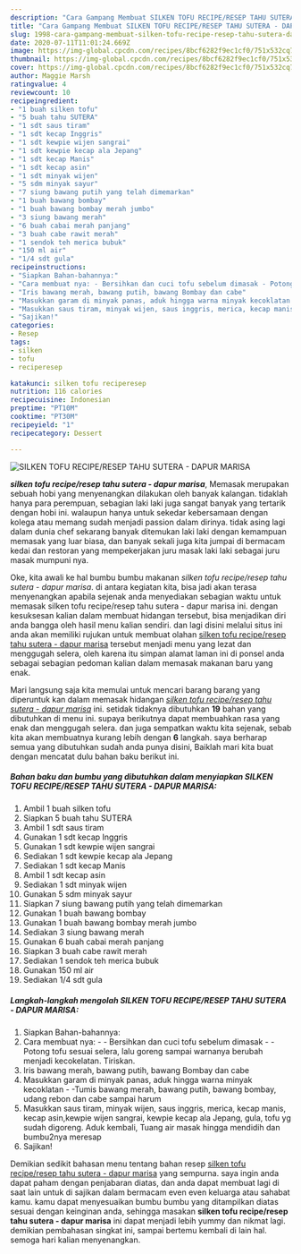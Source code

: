 ```yaml
---
description: "Cara Gampang Membuat SILKEN TOFU RECIPE/RESEP TAHU SUTERA - DAPUR MARISA yang Lezat Sekali"
title: "Cara Gampang Membuat SILKEN TOFU RECIPE/RESEP TAHU SUTERA - DAPUR MARISA yang Lezat Sekali"
slug: 1998-cara-gampang-membuat-silken-tofu-recipe-resep-tahu-sutera-dapur-marisa-yang-lezat-sekali
date: 2020-07-11T11:01:24.669Z
image: https://img-global.cpcdn.com/recipes/8bcf6282f9ec1cf0/751x532cq70/silken-tofu-reciperesep-tahu-sutera-dapur-marisa-foto-resep-utama.jpg
thumbnail: https://img-global.cpcdn.com/recipes/8bcf6282f9ec1cf0/751x532cq70/silken-tofu-reciperesep-tahu-sutera-dapur-marisa-foto-resep-utama.jpg
cover: https://img-global.cpcdn.com/recipes/8bcf6282f9ec1cf0/751x532cq70/silken-tofu-reciperesep-tahu-sutera-dapur-marisa-foto-resep-utama.jpg
author: Maggie Marsh
ratingvalue: 4
reviewcount: 10
recipeingredient:
- "1 buah silken tofu"
- "5 buah tahu SUTERA"
- "1 sdt saus tiram"
- "1 sdt kecap Inggris"
- "1 sdt kewpie wijen sangrai"
- "1 sdt kewpie kecap ala Jepang"
- "1 sdt kecap Manis"
- "1 sdt kecap asin"
- "1 sdt minyak wijen"
- "5 sdm minyak sayur"
- "7 siung bawang putih yang telah dimemarkan"
- "1 buah bawang bombay"
- "1 buah bawang bombay merah jumbo"
- "3 siung bawang merah"
- "6 buah cabai merah panjang"
- "3 buah cabe rawit merah"
- "1 sendok teh merica bubuk"
- "150 ml air"
- "1/4 sdt gula"
recipeinstructions:
- "Siapkan Bahan-bahannya:"
- "Cara membuat nya: - Bersihkan dan cuci tofu sebelum dimasak - Potong tofu sesuai selera, lalu goreng sampai warnanya berubah menjadi kecokelatan. Tiriskan."
- "Iris bawang merah, bawang putih, bawang Bombay dan cabe"
- "Masukkan garam di minyak panas, aduk hingga warna minyak kecoklatan -Tumis bawang merah, bawang putih, bawang bombay, udang rebon dan cabe sampai harum"
- "Masukkan saus tiram, minyak wijen, saus inggris, merica, kecap manis, kecap asin,kewpie wijen sangrai, kewpie kecap ala Jepang, gula, tofu yg sudah digoreng. Aduk kembali, Tuang air masak hingga mendidih dan bumbu2nya meresap"
- "Sajikan!"
categories:
- Resep
tags:
- silken
- tofu
- reciperesep

katakunci: silken tofu reciperesep 
nutrition: 116 calories
recipecuisine: Indonesian
preptime: "PT10M"
cooktime: "PT30M"
recipeyield: "1"
recipecategory: Dessert

---
```



![SILKEN TOFU RECIPE/RESEP TAHU SUTERA - DAPUR MARISA](https://img-global.cpcdn.com/recipes/8bcf6282f9ec1cf0/751x532cq70/silken-tofu-reciperesep-tahu-sutera-dapur-marisa-foto-resep-utama.jpg)

<b><i>silken tofu recipe/resep tahu sutera - dapur marisa</i></b>, Memasak merupakan sebuah hobi yang menyenangkan dilakukan oleh banyak kalangan. tidaklah hanya para perempuan, sebagian laki laki juga sangat banyak yang tertarik dengan hobi ini. walaupun hanya untuk sekedar kebersamaan dengan kolega atau memang sudah menjadi passion dalam dirinya. tidak asing lagi dalam dunia chef sekarang banyak ditemukan laki laki dengan kemampuan memasak yang luar biasa, dan banyak sekali juga kita jumpai di bermacam kedai dan restoran yang mempekerjakan juru masak laki laki sebagai juru masak mumpuni nya.

Oke, kita awali ke hal bumbu bumbu makanan <i>silken tofu recipe/resep tahu sutera - dapur marisa</i>. di antara kegiatan kita, bisa jadi akan terasa menyenangkan apabila sejenak anda menyediakan sebagian waktu untuk memasak silken tofu recipe/resep tahu sutera - dapur marisa ini. dengan kesuksesan kalian dalam membuat hidangan tersebut, bisa menjadikan diri anda bangga oleh hasil menu kalian sendiri. dan lagi disini melalui situs ini anda akan memiliki rujukan untuk membuat olahan <u>silken tofu recipe/resep tahu sutera - dapur marisa</u> tersebut menjadi menu yang lezat dan menggugah selera, oleh karena itu simpan alamat laman ini di ponsel anda sebagai sebagian pedoman kalian dalam memasak makanan baru yang enak.




Mari langsung saja kita memulai untuk mencari barang barang yang diperuntuk kan dalam memasak hidangan <u><i>silken tofu recipe/resep tahu sutera - dapur marisa</i></u> ini. setidak tidaknya dibutuhkan <b>19</b> bahan yang dibutuhkan di menu ini. supaya berikutnya dapat membuahkan rasa yang enak dan menggugah selera. dan juga sempatkan waktu kita sejenak, sebab kita akan membuatnya kurang lebih dengan <b>6</b> langkah. saya berharap semua yang dibutuhkan sudah anda punya disini, Baiklah mari kita buat dengan mencatat dulu bahan baku berikut ini.

<!--inarticleads1-->

##### Bahan baku dan bumbu yang dibutuhkan dalam menyiapkan SILKEN TOFU RECIPE/RESEP TAHU SUTERA - DAPUR MARISA:

1. Ambil 1 buah silken tofu
1. Siapkan 5 buah tahu SUTERA
1. Ambil 1 sdt saus tiram
1. Gunakan 1 sdt kecap Inggris
1. Gunakan 1 sdt kewpie wijen sangrai
1. Sediakan 1 sdt kewpie kecap ala Jepang
1. Sediakan 1 sdt kecap Manis
1. Ambil 1 sdt kecap asin
1. Sediakan 1 sdt minyak wijen
1. Gunakan 5 sdm minyak sayur
1. Siapkan 7 siung bawang putih yang telah dimemarkan
1. Gunakan 1 buah bawang bombay
1. Gunakan 1 buah bawang bombay merah jumbo
1. Sediakan 3 siung bawang merah
1. Gunakan 6 buah cabai merah panjang
1. Siapkan 3 buah cabe rawit merah
1. Sediakan 1 sendok teh merica bubuk
1. Gunakan 150 ml air
1. Sediakan 1/4 sdt gula




<!--inarticleads2-->

##### Langkah-langkah mengolah SILKEN TOFU RECIPE/RESEP TAHU SUTERA - DAPUR MARISA:

1. Siapkan Bahan-bahannya:
1. Cara membuat nya: - - Bersihkan dan cuci tofu sebelum dimasak - - Potong tofu sesuai selera, lalu goreng sampai warnanya berubah menjadi kecokelatan. Tiriskan.
1. Iris bawang merah, bawang putih, bawang Bombay dan cabe
1. Masukkan garam di minyak panas, aduk hingga warna minyak kecoklatan - -Tumis bawang merah, bawang putih, bawang bombay, udang rebon dan cabe sampai harum
1. Masukkan saus tiram, minyak wijen, saus inggris, merica, kecap manis, kecap asin,kewpie wijen sangrai, kewpie kecap ala Jepang, gula, tofu yg sudah digoreng. Aduk kembali, Tuang air masak hingga mendidih dan bumbu2nya meresap
1. Sajikan!




Demikian sedikit bahasan menu tentang bahan resep <u>silken tofu recipe/resep tahu sutera - dapur marisa</u> yang sempurna. saya ingin anda dapat paham dengan penjabaran diatas, dan anda dapat membuat lagi di saat lain untuk di sajikan dalam bermacam even even keluarga atau sahabat kamu. kamu dapat menyesuaikan bumbu bumbu yang ditampilkan diatas sesuai dengan keinginan anda, sehingga masakan <b>silken tofu recipe/resep tahu sutera - dapur marisa</b> ini dapat menjadi lebih yummy dan nikmat lagi. demikian pembahasan singkat ini, sampai bertemu kembali di lain hal. semoga hari kalian menyenangkan.
